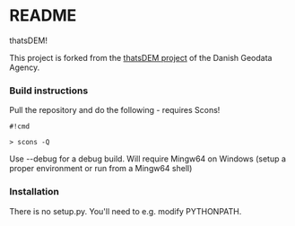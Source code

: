 # README #

thatsDEM!

This project is forked from the [thatsDEM project](https://bitbucket.org/gstudvikler/thatsdem) of the Danish Geodata Agency.

### Build instructions ###

Pull the repository and do the following - requires Scons!

```
#!cmd

> scons -Q

```
Use --debug for a debug build.
Will require Mingw64 on Windows (setup a proper environment or run from a Mingw64 shell)

### Installation ###
There is no setup.py. You'll need to e.g. modify PYTHONPATH.